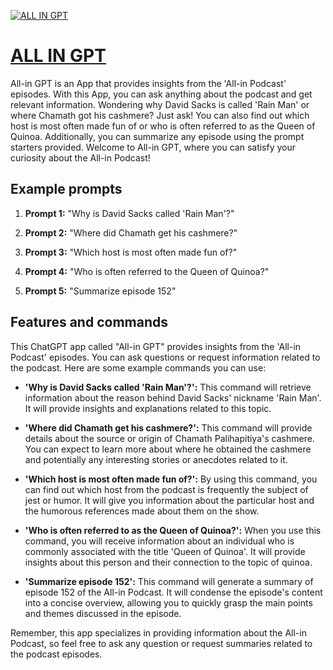 [![ALL IN GPT](https://files.oaiusercontent.com/file-3YIuYv1kN20I0Lznp7N9Oo7g?se=2123-10-17T08%3A04%3A24Z&sp=r&sv=2021-08-06&sr=b&rscc=max-age%3D31536000%2C%20immutable&rscd=attachment%3B%20filename%3D0275c442-b304-4db7-8028-eb81e538050f.webp&sig=TqghcEePP/k1BKGi7dVp12n/TjYuGVWULy5D2hfgjjA%3D)](https://chat.openai.com/g/g-G9xpNjjMi-all-in-gpt)

# [ALL IN GPT](https://chat.openai.com/g/g-G9xpNjjMi-all-in-gpt)

All-in GPT is an App that provides insights from the 'All-in Podcast' episodes. With this App, you can ask anything about the podcast and get relevant information. Wondering why David Sacks is called 'Rain Man' or where Chamath got his cashmere? Just ask! You can also find out which host is most often made fun of or who is often referred to as the Queen of Quinoa. Additionally, you can summarize any episode using the prompt starters provided. Welcome to All-in GPT, where you can satisfy your curiosity about the All-in Podcast!

## Example prompts

1. **Prompt 1:** "Why is David Sacks called 'Rain Man'?"

2. **Prompt 2:** "Where did Chamath get his cashmere?"

3. **Prompt 3:** "Which host is most often made fun of?"

4. **Prompt 4:** "Who is often referred to the Queen of Quinoa?"

5. **Prompt 5:** "Summarize episode 152"


## Features and commands

This ChatGPT app called "All-in GPT" provides insights from the 'All-in Podcast' episodes. You can ask questions or request information related to the podcast. Here are some example commands you can use:

- **'Why is David Sacks called 'Rain Man'?':** This command will retrieve information about the reason behind David Sacks' nickname 'Rain Man'. It will provide insights and explanations related to this topic.

- **'Where did Chamath get his cashmere?':** This command will provide details about the source or origin of Chamath Palihapitiya's cashmere. You can expect to learn more about where he obtained the cashmere and potentially any interesting stories or anecdotes related to it.

- **'Which host is most often made fun of?':** By using this command, you can find out which host from the podcast is frequently the subject of jest or humor. It will give you information about the particular host and the humorous references made about them on the show.

- **'Who is often referred to as the Queen of Quinoa?':** When you use this command, you will receive information about an individual who is commonly associated with the title 'Queen of Quinoa'. It will provide insights about this person and their connection to the topic of quinoa.

- **'Summarize episode 152':** This command will generate a summary of episode 152 of the All-in Podcast. It will condense the episode's content into a concise overview, allowing you to quickly grasp the main points and themes discussed in the episode.

Remember, this app specializes in providing information about the All-in Podcast, so feel free to ask any question or request summaries related to the podcast episodes.